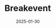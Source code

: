 ---  
layout: startup_page  
title: "Breakevent"  
id: "breakevent.com"  
permalink: "/breakeventbreakevent.com01302025/"  
website: "https://www.break-event.com/"  
funding_round: ""  
funding_amount: "€876K"  
investors: "Archipelago Next, Startup Wise Guys, WA4STEAM, Miguel Echenique (AltamarCAM), Neotec, Community of Madrid, Ministry of Culture, ENISA"  
about: "Breakevent is an event analytics software company that uses advanced machine learning to predict the success of live music events. Its platform reduces uncertainty for decision-making in the live music industry by analyzing data and providing insights. This technology helps event organizers make informed decisions about upcoming concerts."  
markets: "Music Events, AI, Software, Business/Productivity Software, Media and Information Services (B2B), SaaS, Artificial Intelligence & Machine Learning"  
hq: "Madrid, Madrid, Spain"  
founded_year: "2022"  
linkedin: "https://www.linkedin.com/company/wearebreakevent"  
twitter: "https://twitter.com/Breakevent_"  
instagram: ""  
facebook: ""  
crunchbase: ""  
pitchbook: "https://pitchbook.com/profiles/company/556548-85"  

date_display: "30-Jan-2025"  
date: "2025-01-30"

# SEO Optimization  
meta_title: "Breakevent -  Funding (€876K)"  
meta_description: "Breakevent, Breakevent is an event analytics software company that uses advanced machine learning to predict the success of live music events. Its platform reduce..."  
meta_keywords: "Breakevent, Music Events, AI, Software, Business/Productivity Software, Media and Information Services (B2B), SaaS, Artificial Intelligence & Machine Learning,  funding"  
canonical_url: "https://startup.projectstartups.com/breakeventbreakevent.com01302025/"  
---